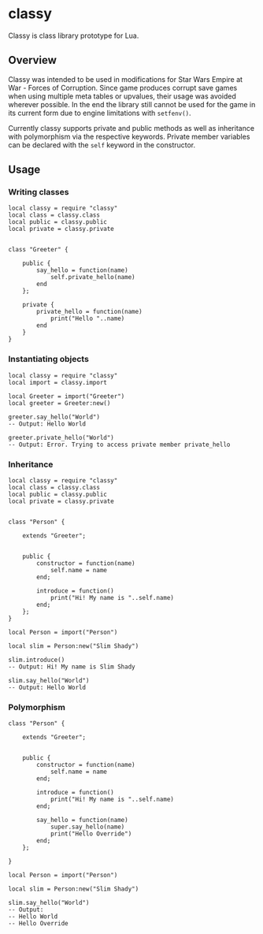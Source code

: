 # classy

Classy is class library prototype for Lua.

## Overview

Classy was intended to be used in modifications for Star Wars Empire at War - Forces of Corruption. Since game produces corrupt save games when using multiple meta tables or upvalues, their usage was avoided wherever possible. In the end the library still cannot be used for the game in its current form due to engine limitations with `setfenv()`.

Currently classy supports private and public methods as well as inheritance with polymorphism via the respective keywords. Private member variables can be declared with the `self` keyword in the constructor.

## Usage

### Writing classes

```
local classy = require "classy"
local class = classy.class
local public = classy.public
local private = classy.private


class "Greeter" {

    public {
        say_hello = function(name)
            self.private_hello(name)
        end
    };

    private {
        private_hello = function(name)
            print("Hello "..name)
        end
    }
}
```

### Instantiating objects

```
local classy = require "classy"
local import = classy.import

local Greeter = import("Greeter")
local greeter = Greeter:new()

greeter.say_hello("World")
-- Output: Hello World

greeter.private_hello("World")
-- Output: Error. Trying to access private member private_hello
```

### Inheritance

```
local classy = require "classy"
local class = classy.class
local public = classy.public
local private = classy.private


class "Person" {

    extends "Greeter";


    public {
        constructor = function(name)
            self.name = name
        end;

        introduce = function()
            print("Hi! My name is "..self.name)
        end;
    };
}

local Person = import("Person")

local slim = Person:new("Slim Shady")

slim.introduce()
-- Output: Hi! My name is Slim Shady

slim.say_hello("World")
-- Output: Hello World
```

### Polymorphism

```
class "Person" {

    extends "Greeter";


    public {
        constructor = function(name)
            self.name = name
        end;

        introduce = function()
            print("Hi! My name is "..self.name)
        end;

        say_hello = function(name)
            super.say_hello(name)
            print("Hello Override")
        end;
    };

}

local Person = import("Person")

local slim = Person:new("Slim Shady")

slim.say_hello("World")
-- Output: 
-- Hello World
-- Hello Override

```
